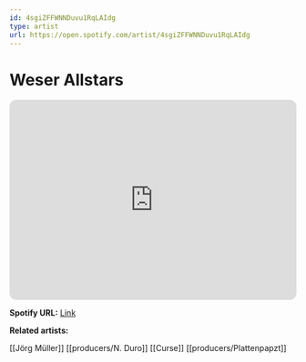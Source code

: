 ```yaml
---
id: 4sgiZFFWNNDuvu1RqLAIdg
type: artist
url: https://open.spotify.com/artist/4sgiZFFWNNDuvu1RqLAIdg
---
```

# Weser Allstars

<iframe style="border-radius:12px" src="https://open.spotify.com/embed/artist/4sgiZFFWNNDuvu1RqLAIdg" width="100%" height="352" frameBorder="0" allowfullscreen="" allow="autoplay; clipboard-write; encrypted-media; fullscreen; picture-in-picture" loading="lazy"></iframe>

**Spotify URL:** [Link](https://open.spotify.com/artist/4sgiZFFWNNDuvu1RqLAIdg)

**Related artists:**

[[Jörg Müller]]
[[producers/N. Duro]]
[[Curse]]
[[producers/Plattenpapzt]]
